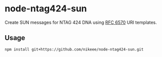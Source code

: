 # node-ntag424-sun

Create SUN messages for NTAG 424 DNA using [RFC 6570](https://datatracker.ietf.org/doc/html/rfc6570) URI templates.

## Usage
```sh
npm install git+https://github.com/nikeee/node-ntag424-sun.git
```
